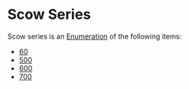 # Scow Series
Scow series is an [Enumeration](../Enumeration.md) of the following items: 
- [60](/UllageTables/60.pdf)
- [500](/UllageTables/500.pdf)
- [600](/UllageTables/600.pdf)
- [700](/UllageTables/700.pdf)